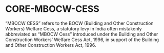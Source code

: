 # CORE-MBOCW-CESS
“MBOCW CESS” refers to the BOCW (Building and Other Construction Workers) Welfare Cess, a statutory levy in India often mistakenly abbreviated as “MBOCW Cess” introduced under the Building and Other Construction Workers’ Welfare Cess Act, 1996, in support of the Building and Other Construction Workers Act, 1996.
